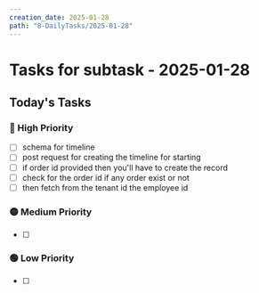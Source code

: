```yaml
---
creation_date: 2025-01-28
path: "8-DailyTasks/2025-01-28"
---
```

#  Tasks for subtask - 2025-01-28


## Today's Tasks
### 🔴 High Priority
- [ ] schema for timeline
- [ ] post request for creating the timeline for starting
- [ ] if order id provided then you'll have to create the record
- [ ] check for the order id if any order exist or not
- [ ] then fetch from the tenant id the employee id
### 🟡 Medium Priority
- [ ] 

### 🟢 Low Priority
- [ ] 
